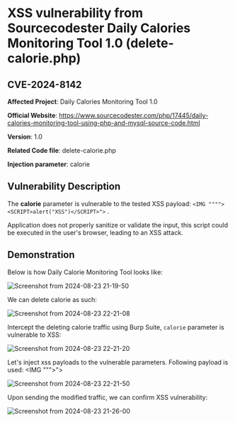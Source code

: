 
# XSS vulnerability from Sourcecodester Daily Calories Monitoring Tool 1.0 (delete-calorie.php)
## CVE-2024-8142
**Affected Project**: Daily Calories Monitoring Tool 1.0

**Official Website**: https://www.sourcecodester.com/php/17445/daily-calories-monitoring-tool-using-php-and-mysql-source-code.html

**Version**: 1.0

**Related Code file**: delete-calorie.php

**Injection parameter**: calorie
## Vulnerability Description

The **calorie** parameter is vulnerable to the tested XSS payload: `<IMG """"><SCRIPT>alert("XSS")</SCRIPT>">`
.

Application does not properly sanitize or validate the input, this script could be executed in the user's browser, leading to an XSS attack.




## Demonstration
Below is how Daily Calorie Monitoring Tool looks like:

![Screenshot from 2024-08-23 21-19-50](https://github.com/user-attachments/assets/8610e539-9638-4924-824e-b60a014671b4)

We can delete calorie as such:

![Screenshot from 2024-08-23 22-21-08](https://github.com/user-attachments/assets/449ce4b1-60fd-471b-a8c1-28fa1a328dbe)

Intercept the deleting calorie traffic using Burp Suite, `calorie` parameter is vulnerable to XSS:

![Screenshot from 2024-08-23 22-21-20](https://github.com/user-attachments/assets/0f54bc3b-4b07-457b-bd5a-63435a1ce6aa)

Let's inject xss payloads to the vulnerable parameters. Following payload is used: <IMG """><SCRIPT>alert("XSS")</SCRIPT>">

![Screenshot from 2024-08-23 22-21-50](https://github.com/user-attachments/assets/4214fca8-3681-492c-8e34-2aff16c31379)

Upon sending the modified traffic, we can confirm XSS vulnerability:

![Screenshot from 2024-08-23 21-26-00](https://github.com/user-attachments/assets/9686342f-222a-4547-b843-254b8026dc73)
